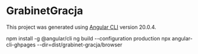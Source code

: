 # GrabinetGracja

This project was generated using [Angular CLI](https://github.com/angular/angular-cli) version 20.0.4.

npm install -g @angular/cli
ng build --configuration production
npx angular-cli-ghpages --dir=dist/grabinet-gracja/browser
